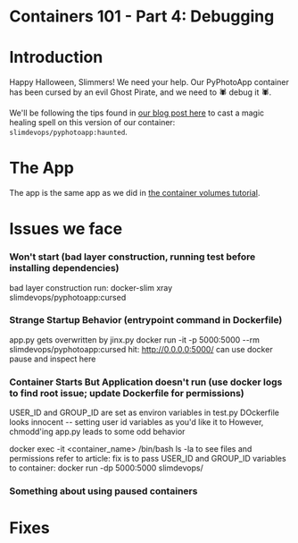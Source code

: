 # Containers 101 - Part 4: Debugging

# Introduction
Happy Halloween, Slimmers! We need your help. Our PyPhotoApp container has been cursed by an evil Ghost Pirate, and we need to :spider: debug it :spider:. 

We'll be following the tips found in [our blog post here](https://www.slim.ai/blog/five-proven-ways-to-debug-a-container.html) to cast a magic healing spell on this version of our container: `slimdevops/pyphotoapp:haunted`. 

# The App
The app is the same app as we did in [the container volumes tutorial](https://github.com/slimdevops/slim-containers/tree/master/containers101-volumes).

# Issues we face

### Won't start (bad layer construction, running test before installing dependencies)
bad layer construction
run: docker-slim xray slimdevops/pyphotoapp:cursed 

### Strange Startup Behavior (entrypoint command in Dockerfile)
app.py gets overwritten by jinx.py
docker run -it -p 5000:5000 --rm slimdevops/pyphotoapp:cursed 
hit: http://0.0.0.0:5000/
can use docker pause and inspect here 

### Container Starts But Application doesn't run (use docker logs to find root issue; update Dockerfile for permissions)
USER_ID and GROUP_ID are set as environ variables in test.py 
DOckerfile looks innocent -- setting user id variables as you'd like it to
However, chmodd'ing app.py leads to some odd behavior

docker exec -it <container_name> /bin/bash 
ls -la to see files and permissions
refer to article: fix is to pass USER_ID and GROUP_ID variables to container:
docker run -dp 5000:5000 slimdevops/

### Something about using paused containers


# Fixes



